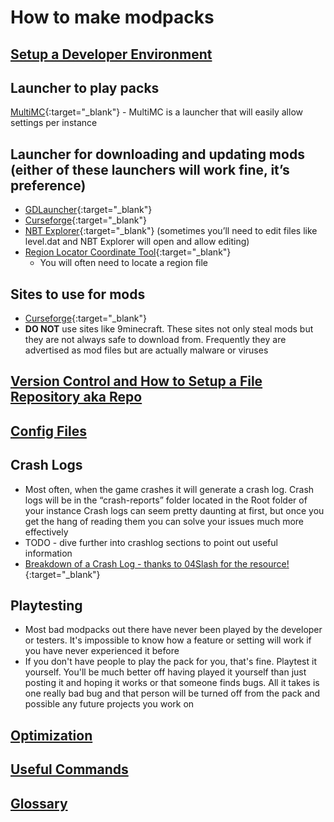 # How to make modpacks


## [**Setup a Developer Environment**](/ide)


## Launcher to play packs
[MultiMC](https://multimc.org/){:target="_blank"} - MultiMC is a launcher that will easily allow settings per instance


## Launcher for downloading and updating mods (either of these launchers will work fine, it’s preference)
- [GDLauncher](https://gdevs.io/){:target="_blank"}
- [Curseforge](https://curseforge.overwolf.com/){:target="_blank"}
- [NBT Explorer](https://github.com/jaquadro/NBTExplorer/releases){:target="_blank"} (sometimes you’ll need to edit files like level.dat and NBT Explorer will open and allow editing)
- [Region Locator Coordinate Tool](https://dinnerbone.com/minecraft/tools/coordinates/){:target="_blank"}
    - You will often need to locate a region file


## Sites to use for mods
- [Curseforge](https://www.curseforge.com/minecraft/mc-mods){:target="_blank"}
- **DO NOT** use sites like 9minecraft. These sites not only steal mods but they are not always safe to download from. Frequently they are advertised as mod files but are actually malware or viruses


## [**Version Control and How to Setup a File Repository aka Repo**](/config-files)


## [**Config Files**](/config-files)


## Crash Logs
- Most often, when the game crashes it will generate a crash log. Crash logs will be in the “crash-reports” folder located in the Root folder of your instance
Crash logs can seem pretty daunting at first, but once you get the hang of reading them you can solve your issues much more effectively
- TODO - dive further into crashlog sections to point out useful information
- [Breakdown of a Crash Log - thanks to 04Slash for the resource!](https://github.com/04Slash/Breaking-Down-Minecraft-Forge-Crash-Reports/wiki/Reading-Crash-Reports){:target="_blank"}


## Playtesting
- Most bad modpacks out there have never been played by the developer or testers. It's impossible to know how a feature or setting will work if you have never experienced it before
- If you don't have people to play the pack for you, that's fine. Playtest it yourself. You'll be much better off having played it yourself than just posting it and hoping it works or that someone finds bugs. All it takes is one really bad bug and that person will be turned off from the pack and possible any future projects you work on

## [**Optimization**](/optimization)

## [**Useful Commands**](/commands)
## [**Glossary**](/glossary)